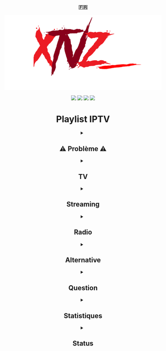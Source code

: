 <div align="center">
  <h3>🇫🇷</h3>
  <a href="https://www.clictune.com/jt10"><img src="Images/Logo.png" /></a>

  <a href="https://www.clictune.com/jsfQ"><img src="https://img.shields.io/github/stars/LeBazarDeBryan/XTVZ_?color=ff0000&style=for-the-badge&label=%C3%89toile" /></a>
  <a href="https://www.clictune.com/jsfR"><img src="https://img.shields.io/github/forks/LeBazarDeBryan/XTVZ_?color=ff0000&style=for-the-badge&label=Fork" /></a>
  <a href="https://www.clictune.com/jsfS"><img src="https://img.shields.io/github/watchers/LeBazarDeBryan/XTVZ_?color=ff0000&style=for-the-badge&label=Watchers" /></a>
  <a href="https://www.clictune.com/jsfT"><img src="https://img.shields.io/github/issues/LeBazarDeBryan/XTVZ_?color=ff0000&style=for-the-badge&label=Issues" /></a>

<h1>Playlist IPTV</h1>

<details><summary><h2>⚠️ Problème ⚠️</h2></summary>
  <p>Les chaînes de la playlist <a href="https://www.clictune.com/jsfW">TNT</a> ne marchent plus! Cela vient du fournisseur et non de moi. (Voir <a href="https://github.com/LeBazarDeBryan/XTVZ_/issues/3">#3</a>.) Je vous recommande d'utiliser la playlist <a href="https://www.clictune.com/jsfX">Officiel.m3u</a> (XTVZ_) jusqu'à que ce problème soit réparé. Merci de votre compréhension.</p></details>


<details><summary><h2>TV</h2></summary>
  <p>
    <a href="https://www.clictune.com/jsfW"><img height="100" width="100" src="Images/TNT.png" /></a><a href="https://www.clictune.com/jsfV"><img height="100" width="100" src="Images/XMLTV.png" /></a>
    <p>Chaînes qu'on retrouve la plupart du temps sur Internet mais plus souvent par satelite.</p>
  </p></details>

<details><summary><h2>Streaming</h2></summary>
  <a href="https://www.clictune.com/jsfX"><img height="100" width="100" src="Images/XTVZ_.png" /></a><a href="https://www.clictune.com/jsh5"><img height="100" width="100" src="Images/XMLTV.png" /></a>

  <a href="https://www.clictune.com/jsfY"><img height="100" width="100" src="Images/Unknown.png" /></a><a href="https://www.clictune.com/jsh5"><img height="100" width="100" src="Images/XMLTV.png" /></a>
  
  <a href="https://www.clictune.com/jshe"><img height="100" width="100" src="Images/iptv-org.png" /></a><a href="https://www.clictune.com/jsh7"><img height="100" width="100" src="Images/XMLTV.png" /></a>
  
  <a href="https://www.clictune.com/jsh8"><img height="100" width="100" src="Images/K-Net.png" /></a><a href="https://www.clictune.com/jsh9"><img height="100" width="100" src="Images/K-Net%20API.png" /></a><a href="https://www.clictune.com/jsha"><img height="100" width="100" src="Images/XMLTV.png" /></a>
  
  <a href="https://www.clictune.com/jsg1"><img height="100" width="100" src="Images/All.png" /></a><a href="https://www.clictune.com/jsh5"><img height="100" width="100" src="Images/XMLTV.png" /></a>
  
  <a href="https://www.clictune.com/jsgJ"><img height="100" width="100" src="Images/Pluto%20TV.png" /></a><a href="https://i.mjh.nz/PlutoTV/fr.xml"><img height="100" width="100" src="Images/XMLTV.png" /></a>
  
  <a href="https://www.clictune.com/jsgK"><img height="100" width="100" src="Images/Samsung%20TV%20Plus.png?raw=true" /></a><a href="https://i.mjh.nz/SamsungTVPlus/fr.xml"><img height="100" width="100" src="Images/XMLTV.png" /></a>
  
  <a href="https://www.clictune.com/jshf"><img height="100" width="100" src="Images/euronews.png" /></a><a href="https://www.clictune.com/jsh5"><img height="100" width="100" src="Images/XMLTV.png" /></a>
  
  <a href="https://www.clictune.com/jshg"><img height="100" width="100" src="Images/Rakuten.png" /></a><a href="https://www.clictune.com/jsh7"><img height="100" width="100" src="Images/XMLTV.png" /></a>
  
  <a href="https://www.clictune.com/jshh"><img height="100" width="100" src="Images/Fashion%20TV.png" /></a><a href="https://www.clictune.com/jsh5"><img height="100" width="100" src="Images/XMLTV.png" /></a>
  
  <a href="https://www.clictune.com/jshi"><img height="100" width="100" src="Images/France%2024.png" /></a><a href="https://www.clictune.com/jsh5"><img height="100" width="100" src="Images/XMLTV.png" /></a>
  
  <a href="https://www.clictune.com/jshk"><img height="100" width="100" src="Images/Groupe%20Canal+.png" /></a><a href="https://www.clictune.com/jsh7"><img height="100" width="100" src="Images/XMLTV.png" /></a>
  
  <a href="https://www.clictune.com/jshl"><img height="100" width="100" src="Images/Groupe%20M6.png" /></a><a href="https://www.clictune.com/jsh7"><img height="100" width="100" src="Images/XMLTV.png" /></a>
  
  <a href="https://www.clictune.com/jshn"><img height="100" width="100" src="Images/Groupe%20Persiana.png" /></a><a href="https://www.clictune.com/jsh5"><img height="100" width="100" src="Images/XMLTV.png" /></a>
  
  <a href="https://www.clictune.com/jsg2"><img height="100" width="100" src="Images/Stream4free.png" /></a><a href="https://www.clictune.com/jsh5"><img height="100" width="100" src="Images/XMLTV.png" /></a>
  
  <a href="https://www.clictune.com/jx7R"><img height="100" width="100" src="Images/BFM%20TV.png" /></a><a href="https://www.clictune.com/jsh5"><img height="100" width="100" src="Images/XMLTV.png" /></a>
<p>Chaînes qu'on retrouve sur des sites de streaming ou autre.</p></details>

<details><summary><h2>Radio</h2></summary>
  <a href="https://www.clictune.com/jshq"><img height="100" width="100" src="Images/Radio.png" /></a>
<p>Station Radio qu'on peut trouver en ligne, FM ou MHz.</p></details>

<details><summary><h2>Alternative</h2></summary>

| Playlist | Alternative | Source |
|----------|-------------|--------|
| <a href="https://www.clictune.com/jsfW">TNT</a> | <a href="https://www.clictune.com/jsgE">6play</a>, <a href="https://www.clictune.com/jsgF">France TV</a>, <a href="https://www.clictune.com/jsgH">MYTF1</a>, <a href="https://www.clictune.com/jsgI">Molotov</a> | Site Officiel |
| <a href="https://www.clictune.com/jsgJ">Pluto TV</a> | <a href="https://www.clictune.com/jsgT">Pluto TV</a> | Site Officiel |
| <a href="https://www.clictune.com/jsgK">Samsung TV Plus</a> | <a href="https://www.clictune.com/jsgU">Samsung TV Plus</a> | Site Officiel |
| <a href="https://www.clictune.com/jsgL">euronews</a> | <a href="https://www.clictune.com/jsgV">euronews</a> | YouTube |
| <a href="https://www.clictune.com/jsgM">Rakuten</a> | <a href="https://www.clictune.com/jsgW">Rakuten TV</a> | Site Officiel |
| <a href="https://www.clictune.com/jsgN">FashionTV</a> | <a href="https://www.clictune.com/jsgX">FashionTV+</a> | Site Officiel |
| <a href="https://www.clictune.com/jsgQ">France 24</a> | <a href="https://www.clictune.com/jsgY">France 24</a> | YouTube |
| <a href="https://www.clictune.com/jsgR">Canal+</a> | <a href="https://www.clictune.com/jsgZ">Canal+</a> | Site Officiel |
| <a href="https://www.clictune.com/jsgR">M6</a> | <a href="https://www.clictune.com/jsgE">6play</a> | Site Officiel |
| <a href="https://www.clictune.com/jsgS">Persiana</a> | <a href="https://www.clictune.com/jsh3">Persiana Media Group</a> | Site Officiel |
| <a href="https://www.clictune.com/jsg2">Stream4free</a> | <a href="https://www.clictune.com/jsh4">Stream4free</a> | Site Officiel |
| <a href="https://www.clictune.com/jx7R">BFM TV</a> | <a href="https://www.clictune.com/jJ8B">BFM TV</a> | Site Officiel |

<p>Si les playlists que vous utilisez ne marchent pas voici des alternatives pour les remplacer.</p></details>

<details><summary><h2>Question</h2></summary>
  <h3>C'est quoi <a href="https://www.clictune.com/jsg1">ALL</a> ?</h3>
  <p><a href="https://www.clictune.com/jsg1">ALL</a> est une playlist de toute les chaînes gratuite et payante.</p></details>

<details><summary><h2>Statistiques</h2></summary>
 <a href="https://www.clictune.com/jKny"><img src="https://api.star-history.com/svg?repos=LeBazarDeBryan/XTVZ_&type=Timeline&theme=dark" /></a>
</a></details>

<details><summary><h2>Status</h2></summary>
  
  |  Stream  | Badge |
  |----------|-------|
  |    TF1   | <img src="https://github.com/LeBazarDeBryan/XTVZ_/actions/workflows/TF1.yml/badge.svg" /></a> |
  | France 2 | <img src="https://github.com/LeBazarDeBryan/XTVZ_/actions/workflows/France_2.yml/badge.svg" /></a> |
  | France 3 | <img src="https://github.com/LeBazarDeBryan/XTVZ_/actions/workflows/France_3.yml/badge.svg" /></a> |
  |  Canal+  | <img src="https://github.com/LeBazarDeBryan/XTVZ_/actions/workflows/Canal+.yml/badge.svg" /></a> |
  | France 5 | <img src="https://github.com/LeBazarDeBryan/XTVZ_/actions/workflows/France_5.yml/badge.svg" /></a> |
  |   Arte   | <img src="https://github.com/LeBazarDeBryan/XTVZ_/actions/workflows/Arte.yml/badge.svg" /></a> |
  |    C8    | <img src="https://github.com/LeBazarDeBryan/XTVZ_/actions/workflows/C8.yml/badge.svg" /></a> |
  |    W9    | <img src="https://github.com/LeBazarDeBryan/XTVZ_/actions/workflows/W9.yml/badge.svg" /></a> |
  |   TMC    | <img src="https://github.com/LeBazarDeBryan/XTVZ_/actions/workflows/TMC.yml/badge.svg" /></a> |
  |   TFX    | <img src="https://github.com/LeBazarDeBryan/XTVZ_/actions/workflows/TFX.yml/badge.svg" /></a> |
  |  NRJ 12  | <img src="https://github.com/LeBazarDeBryan/XTVZ_/actions/workflows/NRJ_12.yml/badge.svg" /></a> |
  | LCP/Public Sénat | <img src="https://github.com/LeBazarDeBryan/XTVZ_/actions/workflows/LCP-Public_Senat.yml/badge.svg" /></a> |
  | France 4 | <img src="https://github.com/LeBazarDeBryan/XTVZ_/actions/workflows/France_4.yml/badge.svg" /></a> |
  |  BRM TV  | <img src="https://github.com/LeBazarDeBryan/XTVZ_/actions/workflows/.yml/badge.svg" /></a> |
  |   CNews  | <img src="https://github.com/LeBazarDeBryan/XTVZ_/actions/workflows/.yml/badge.svg" /></a> |
  |   CStar  | <img src="https://github.com/LeBazarDeBryan/XTVZ_/actions/workflows/.yml/badge.svg" /></a> |
  |   Gulli  | <img src="https://github.com/LeBazarDeBryan/XTVZ_/actions/workflows/.yml/badge.svg" /></a> |
  | TF1 Séries Films | <img src="https://github.com/LeBazarDeBryan/XTVZ_/actions/workflows/.yml/badge.svg" /></a> |
  | L'Équipe | <img src="https://github.com/LeBazarDeBryan/XTVZ_/actions/workflows/.yml/badge.svg" /></a> |
  | franceinfo: | <img src="https://github.com/LeBazarDeBryan/XTVZ_/actions/workflows/.yml/badge.svg" /></a> |
  | Paris Première | <img src="https://github.com/LeBazarDeBryan/XTVZ_/actions/workflows/.yml/badge.svg" /></a> |
  |   Téva   | <img src="https://github.com/LeBazarDeBryan/XTVZ_/actions/workflows/.yml/badge.svg" /></a> |
  | France 24 | <img src="https://github.com/LeBazarDeBryan/XTVZ_/actions/workflows/.yml/badge.svg" /></a> |
  | euronews | <img src="https://github.com/LeBazarDeBryan/XTVZ_/actions/workflows/.yml/badge.svg" /></a> |
  |   LCI    | <img src="https://github.com/LeBazarDeBryan/XTVZ_/actions/workflows/LCI.yml/badge.svg" /></a> |
  |   Tiji   | <img src="https://github.com/LeBazarDeBryan/XTVZ_/actions/workflows/.yml/badge.svg" /></a> |
  |   GONG   | <img src="https://github.com/LeBazarDeBryan/XTVZ_/actions/workflows/.yml/badge.svg" /></a> |
  | Trace Urban | <img src="https://github.com/LeBazarDeBryan/XTVZ_/actions/workflows/.yml/badge.svg" /></a> |
</details>
  
</div>
